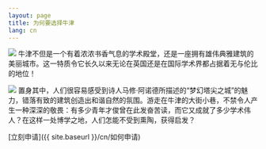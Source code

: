 ```yaml
---
layout: page
title: 为何要选择牛津
lang: cn
---
```


![](https://dl.dropboxusercontent.com/u/516841/GlobalME/spwhyoxf1.jpg)
牛津不但是一个有着浓浓书香气息的学术殿堂，还是一座拥有雄伟典雅建筑的美丽城市。这一特质令它长久以来无论在英国还是在国际学术界都占据着无与伦比的地位！

![](https://dl.dropboxusercontent.com/u/516841/GlobalME/spwhyoxf2.jpg)
置身其中，人们很容易感受到诗人马修·阿诺德所描述的“梦幻塔尖之城”的魅力，错落有致的建筑创造出和谐自然的氛围。游走在牛津的大街小巷，不禁令人产生一种深深的敬畏：有多少青年才俊曾在此发奋苦读，而它又成就了多少学术伟人？在这样一处博学之地，人们怎能不受到熏陶，获得启发？


[立刻申请]({{ site.baseurl }}/cn/如何申请)
